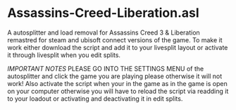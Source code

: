 # Assassins-Creed-Liberation.asl
A autosplitter and load removal for Assassins Creed 3 & Liberation remastred for steam and ubisoft connect versions of the game.
To make it work either download the script and add it to your livesplit layout or activate it through livesplit when you edit splits.

*IMPORTANT NOTES*
PLEASE GO INTO THE SETTINGS MENU of the autosplitter and click the game you are playing please otherwise it will not work!
Also activate the script when your in the game as in the game is open on your computer otherwise you will have to reload the script via readding it to your loadout or activating and deactivating it in edit splits.
